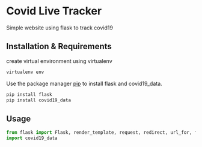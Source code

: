# Covid Live Tracker

Simple website using flask to track covid19

## Installation & Requirements
create virtual environment using virtualenv

```bash
virtualenv env
```

Use the package manager [pip](https://pip.pypa.io/en/stable/) to install flask and covid19_data.

```bash
pip install flask
pip install covid19_data
```

## Usage

```python
from flask import Flask, render_template, request, redirect, url_for, flash
import covid19_data
```
